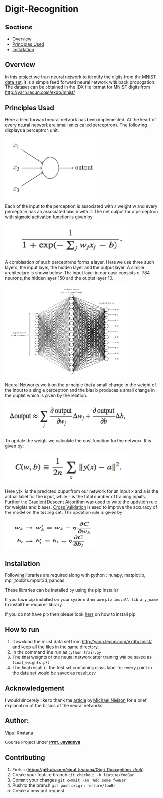 # Digit-Recognition

## Sections 
+ [Overview](https://github.com/vipul-khatana/Digit-Recognition-#overview)
+ [Principles Used](https://github.com/vipul-khatana/Digit-Recognition-#principles-used)
+ [Installation](https://github.com/vipul-khatana/Digit-Recognition-#installation)

## Overview
In this project we train neural network to identify the digits from the [MNIST data set](https://en.wikipedia.org/wiki/MNIST_database). It is a simple feed forward neural network with back propogation. The dataset can be obtained in the IDX file format for MNIST digits from http://yann.lecun.com/exdb/mnist/ 

## Principles Used 
Here a feed forward neural network has been implemented. At the heart of every neural network are small units called perceptrons. The following displays a perceptron unit. 

<img src="other/Perceptron.png" alt="Drawing" width="300" height="200"/>

Each of the input to the perceptron is associated with a weight w and every perceptron has an associated bias b with it. The net output for a perceptron with sigmoid activation function is given by 

<img src="other/Perceptron_formula.png" alt="Drawing" width="400" height="100"/>

A combination of such perceptrons forms a layer. Here we use three such layers, the input layer, the hidden layer and the output layer. A simple architecture is shown below. The input layer in our case consists of 784 neurons, the hidden layer 150 and the ouptut layer 10. 

<img src="other/Neural_Net.png" alt="Drawing" width="400" height="300"/>

Neural Networks work on the principle that a small change in the weight of the input to a single perceptron and the bias b produces a small change in the ouptut which is given by the relation. 

<img src="other/Delta_output.png" alt="Drawing" width="400" height="100"/>

To update the weigts we calculate the cost function for the network. It is given by : 

<img src="other/Cost_Function.png" alt="Drawing" width="400" height="100"/>

Here y(x) is the predicted ouput from our network for an input x and a is the actual label for the input, while n is the total number of training inputs. Further the [Gradient Descent Algorithm](https://en.wikipedia.org/wiki/Gradient_descent) was used to write the updation rule for weights and biases. [Cross Validation](https://en.wikipedia.org/wiki/Cross-validation_(statistics)) is used to improve the accuracy of the model on the testing set. The updation rule is given by  

<img src="other/Updation_Rule.png" alt="Drawing" width="300" height="100"/>

## Installation 
Following libraries are required along with python : 
numpy, matplotlib, mpl_toolkits.mplot3d, pandas. 

These libraries can be installed by using the pip installer 

If you have pip installed on your system then use `pip install library_name` to install the required library. 

If you do not have pip then please look [here](https://pip.pypa.io/en/stable/installing/) on how to install pip

## How to run
1) Download the mnist data set from http://yann.lecun.com/exdb/mnist/ and keep all the files in the same directory.  
2) In the command line run as `python train.py` 
3) The final weights of the neural network after training will be saved as `final_weights.pkl` 
4) The final result of the test set containing class label for every point in the data set would be saved as result.csv

## Acknowledgement
I would sincerely like to thank the [article](http://neuralnetworksanddeeplearning.com/chap1.html) by [Michael Nielson](http://michaelnielsen.org) for a brief explanation of the basics of the neural networks. 

## Author:  
[Vipul Khatana](https://github.com/vipul-khatana) 

Course Project under [**Prof. Jayadeva**](http://ee.iitd.ernet.in/people/jayadeva.html) 

## Contributing

1) Fork it (https://github.com/vipul-khatana/Digit-Recognition-/fork)
2) Create your feature branch `git checkout -b feature/fooBar`
3) Commit your changes `git commit -am 'Add some fooBar'`
4) Push to the branch `git push origin feature/fooBar`
5) Create a new pull request 
